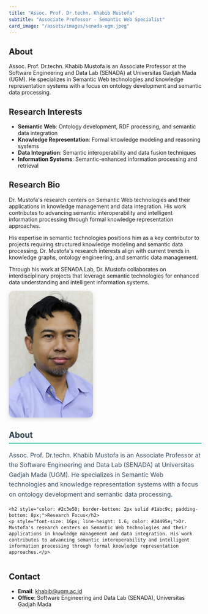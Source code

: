 ```yaml
---
title: "Assoc. Prof. Dr.techn. Khabib Mustofa"
subtitle: "Associate Professor - Semantic Web Specialist"
card_image: "/assets/images/senada-ugm.jpeg"
---
```


## About

Assoc. Prof. Dr.techn. Khabib Mustofa is an Associate Professor at the Software Engineering and Data Lab (SENADA) at Universitas Gadjah Mada (UGM). He specializes in Semantic Web technologies and knowledge representation systems with a focus on ontology development and semantic data processing.

## Research Interests

- **Semantic Web**: Ontology development, RDF processing, and semantic data integration
- **Knowledge Representation**: Formal knowledge modeling and reasoning systems
- **Data Integration**: Semantic interoperability and data fusion techniques
- **Information Systems**: Semantic-enhanced information processing and retrieval

## Research Bio

Dr. Mustofa's research centers on Semantic Web technologies and their applications in knowledge management and data integration. His work contributes to advancing semantic interoperability and intelligent information processing through formal knowledge representation approaches.

His expertise in semantic technologies positions him as a key contributor to projects requiring structured knowledge modeling and semantic data processing. Dr. Mustofa's research interests align with current trends in knowledge graphs, ontology engineering, and semantic data management.

Through his work at SENADA Lab, Dr. Mustofa collaborates on interdisciplinary projects that leverage semantic technologies for enhanced data understanding and intelligent information systems.

<div style="display: flex; gap: 30px; margin-bottom: 30px; flex-wrap: wrap;">
  <div style="flex: 0 0 220px;">
    <img src="/assets/images/people/KM.jpg" alt="Assoc. Prof. Dr.techn. Khabib Mustofa" style="width: 100%; border-radius: 12px; box-shadow: 0 4px 12px rgba(0,0,0,0.15);" />
  </div>
  <div style="flex: 1; min-width: 300px;">
    <h2 style="color: #2c3e50; margin-top: 0; border-bottom: 2px solid #1abc9c; padding-bottom: 8px;">About</h2>
    <p style="font-size: 16px; line-height: 1.6; color: #34495e;">Assoc. Prof. Dr.techn. Khabib Mustofa is an Associate Professor at the Software Engineering and Data Lab (SENADA) at Universitas Gadjah Mada (UGM). He specializes in Semantic Web technologies and knowledge representation systems with a focus on ontology development and semantic data processing.</p>
    
    <h2 style="color: #2c3e50; border-bottom: 2px solid #1abc9c; padding-bottom: 8px;">Research Focus</h2>
    <p style="font-size: 16px; line-height: 1.6; color: #34495e;">Dr. Mustofa's research centers on Semantic Web technologies and their applications in knowledge management and data integration. His work contributes to advancing semantic interoperability and intelligent information processing through formal knowledge representation approaches.</p>
  </div>
</div>

## Contact

- **Email**: khabib@ugm.ac.id
- **Office**: Software Engineering and Data Lab (SENADA), Universitas Gadjah Mada